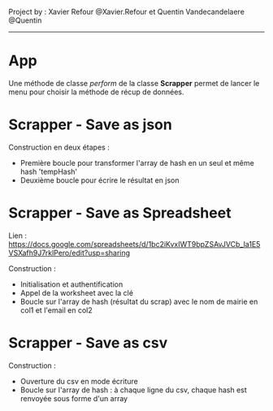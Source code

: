 Project by : Xavier Refour @Xavier.Refour et Quentin Vandecandelaere @Quentin
***

App
====

Une méthode de classe *perform* de la classe **Scrapper** permet de lancer le menu pour choisir la méthode de récup de données.


Scrapper - Save as json
====

Construction en deux étapes :
- Première boucle pour transformer l'array de hash en un seul et même hash 'tempHash'
- Deuxième boucle pour écrire le résultat en json

Scrapper - Save as Spreadsheet
====

Lien :
https://docs.google.com/spreadsheets/d/1bc2iKvxIWT9bpZSAvJVCb_la1E5VSXafh9J7rklPero/edit?usp=sharing

Construction :
- Initialisation et authentification
- Appel de la worksheet avec la clé
- Boucle sur l'array de hash (résultat du scrap) avec le nom de mairie en col1 et l'email en col2


Scrapper - Save as csv
====

Construction :
- Ouverture du csv en mode écriture
- Boucle sur l'array de hash : à chaque ligne du csv, chaque hash est renvoyée sous forme d'un array
